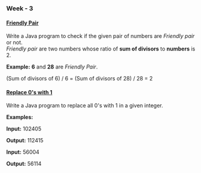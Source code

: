 ### Week - 3

#### [Friendly Pair](friendly_number.java)

Write a Java program to check if the given pair of numbers are *Friendly pair* or not.<br>
*Friendly pair* are two numbers whose ratio of **sum of divisors** to **numbers** is 2.<br>

**Example:** **6** and **28** are *Friendly Pair*.

(Sum of divisors of 6) / 6 = (Sum of divisors of 28) / 28 = 2

#### [Replace 0's with 1](replace_0_1.java)

Write a Java program to replace all 0's with 1 in a given integer.

**Examples:**

**Input:** 102405

**Output:** 112415

**Input:** 56004

**Output:** 56114
